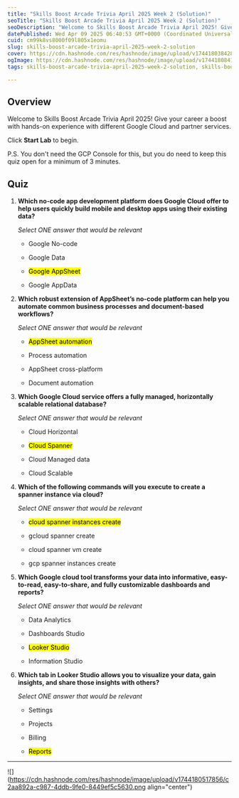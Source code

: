 ```yaml
---
title: "Skills Boost Arcade Trivia April 2025 Week 2 (Solution)"
seoTitle: "Skills Boost Arcade Trivia April 2025 Week 2 (Solution)"
seoDescription: "Welcome to Skills Boost Arcade Trivia April 2025! Give your career a boost with hands-on experience with different Google Cloud and partner services."
datePublished: Wed Apr 09 2025 06:40:53 GMT+0000 (Coordinated Universal Time)
cuid: cm99k8vs8000f09l805x1eomu
slug: skills-boost-arcade-trivia-april-2025-week-2-solution
cover: https://cdn.hashnode.com/res/hashnode/image/upload/v1744180384288/74d280b2-3dfa-452f-a741-ee455d032813.png
ogImage: https://cdn.hashnode.com/res/hashnode/image/upload/v1744180841297/9a937d82-6c8d-479c-a5f6-7af81b628e64.png
tags: skills-boost-arcade-trivia-april-2025-week-2-solution, skills-boost-arcade-trivia-april-2025-week-2

---
```


## Overview

Welcome to Skills Boost Arcade Trivia April 2025! Give your career a boost with hands-on experience with different Google Cloud and partner services.

Click **Start Lab** to begin.

P.S. You don't need the GCP Console for this, but you do need to keep this quiz open for a minimum of 3 minutes.

## Quiz

1. **Which no-code app development platform does Google Cloud offer to help users quickly build mobile and desktop apps using their existing data?**
    
    *Select ONE answer that would be relevant*
    
    * Google No-code
        
    * Google Data
        
    * <mark>Google AppSheet</mark>
        
    * Google AppData
        
2. **Which robust extension of AppSheet’s no-code platform can help you automate common business processes and document-based workflows?**
    
    *Select ONE answer that would be relevant*
    
    * <mark>AppSheet automation</mark>
        
    * Process automation
        
    * AppSheet cross-platform
        
    * Document automation
        
3. **Which Google Cloud service offers a fully managed, horizontally scalable relational database?**
    
    *Select ONE answer that would be relevant*
    
    * Cloud Horizontal
        
    * <mark>Cloud Spanner</mark>
        
    * Cloud Managed data
        
    * Cloud Scalable
        
4. **Which of the following commands will you execute to create a spanner instance via cloud?**
    
    *Select ONE answer that would be relevant*
    
    * <mark>cloud spanner instances create</mark>
        
    * gcloud spanner create
        
    * cloud spanner vm create
        
    * gcp spanner instances create
        

5. **Which Google cloud tool transforms your data into informative, easy-to-read, easy-to-share, and fully customizable dashboards and reports?**
    
    *Select ONE answer that would be relevant*
    
    * Data Analytics
        
    * Dashboards Studio
        
    * <mark>Looker Studio</mark>
        
    * Information Studio
        
6. **Which tab in Looker Studio allows you to visualize your data, gain insights, and share those insights with others?**
    
    *Select ONE answer that would be relevant*
    
    * Settings
        
    * Projects
        
    * Billing
        
    * <mark>Reports</mark>
        

---

![](https://cdn.hashnode.com/res/hashnode/image/upload/v1744180517856/c2aa892a-c987-4ddb-9fe0-8449ef5c5630.png align="center")